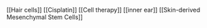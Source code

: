 [[Hair cells]]
[[Cisplatin]]
[[Cell therapy]]
[[inner ear]]
[[Skin-derived Mesenchymal Stem Cells]]

